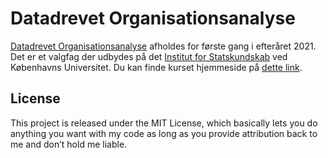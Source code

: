 # Datadrevet Organisationsanalyse
[Datadrevet Organisationsanalyse](https://kurser.ku.dk/course/astk18379u/2021-2022) afholdes for første gang i efteråret 2021. Det er et valgfag der udbydes på det [Institut for Statskundskab](https://polsci.ku.dk/) ved Københavns Universitet. Du kan finde kurset hjemmeside på [dette link](https://nicklasjohansen.github.io/DO2021/).

## License
This project is released under the MIT License, which basically lets you do anything you want with my code as long as you provide attribution back to me and don’t hold me liable.